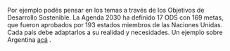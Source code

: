 Por ejemplo podés pensar en los temas a través de los Objetivos de Desarrollo Sostenible. La Agenda 2030 ha definido 17 ODS con 169 metas, que fueron aprobados por 193 estados miembros de las Naciones Unidas. Cada país debe adaptarlos a su realidad y necesidades. Un ejemplo sobre Argentina [acá](http://www.odsargentina.gob.ar/) .